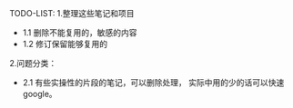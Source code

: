 TODO-LIST:
1.整理这些笔记和项目
- 1.1 删除不能复用的，敏感的内容
- 1.2 修订保留能够复用的

2.问题分类：
- 2.1 有些实操性的片段的笔记，可以删除处理， 实际中用的少的话可以快速google。